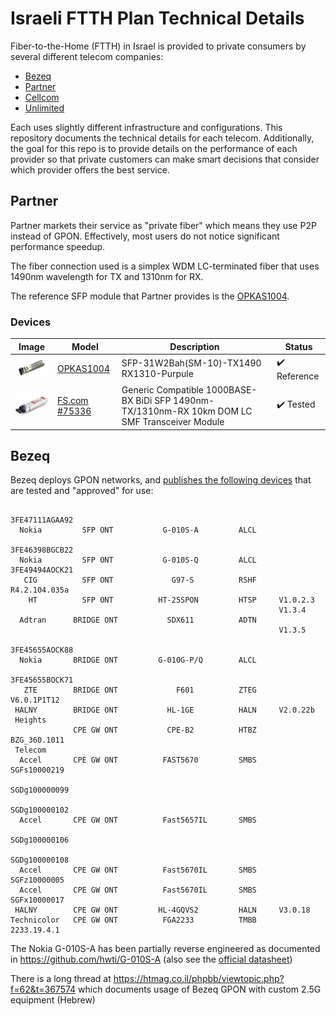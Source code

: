 # Israeli FTTH Plan Technical Details

Fiber-to-the-Home (FTTH) in Israel is provided to private consumers by several different telecom companies:

  - [Bezeq](https://www.bezeq.co.il/)
  - [Partner](https://www.partner.co.il/)
  - [Cellcom](https://cellcom.co.il/)
  - [Unlimited](https://www.unlimited.net.il/)

Each uses slightly different infrastructure and configurations. This repository documents the technical details for each telecom. Additionally, the goal for this repo is to provide details on the performance of each provider so that private customers can make smart decisions that consider which provider offers the best service.

## Partner

Partner markets their service as "private fiber" which means they use P2P instead of GPON. Effectively, most users do not notice significant performance speedup.

The fiber connection used is a simplex WDM LC-terminated fiber that uses 1490nm wavelength for TX and 1310nm for RX.

The reference SFP module that Partner provides is the [OPKAS1004](datasheets/OPKAS1004%20-%20DS_SFP-31W2Bah-DR(OPKAS1004)_SP.pdf).

### Devices

| Image | Model | Description | Status |
| ----- | ----- | ----------- | ------ |
| <img src="imgs/OPKAS1004.01.png" width="100"> | [OPKAS1004]((datasheets/OPKAS1004%20-%20DS_SFP-31W2Bah-DR(OPKAS1004)_SP.pdf)) | SFP-31W2Bah(SM-10)-TX1490 RX1310-Purpule | :heavy_check_mark: Reference |
| <img src="imgs/75336.main.jpg" width="100"> | [FS.com #75336](https://www.fs.com/products/75336.html) | Generic Compatible 1000BASE-BX BiDi SFP 1490nm-TX/1310nm-RX 10km DOM LC SMF Transceiver Module | :heavy_check_mark: Tested |

## Bezeq

Bezeq deploys GPON networks, and [publishes the following devices](datasheets/gpon.pdf) that are tested and "approved" for use:

```
                                                           3FE47111AGAA92
  Nokia         SFP ONT           G-010S-A         ALCL
                                                            3FE46398BGCB22
  Nokia         SFP ONT           G-010S-Q         ALCL     3FE49494AOCK21
   CIG          SFP ONT             G97-S          RSHF     R4.2.104.035a
    HT          SFP ONT          HT-25SPON         HTSP     V1.0.2.3
                                                            V1.3.4
  Adtran      BRIDGE ONT           SDX611          ADTN
                                                            V1.3.5
                                                            3FE45655AOCK88
  Nokia       BRIDGE ONT         G-010G-P/Q        ALCL
                                                            3FE45655BOCK71
   ZTE        BRIDGE ONT             F601          ZTEG     V6.0.1P1T12
 HALNY        BRIDGE ONT           HL-1GE          HALN     V2.0.22b
 Heights
              CPE GW ONT           CPE-B2          HTBZ     BZG_360.1011
 Telecom
  Accel       CPE GW ONT          FAST5670         SMBS     SGFs10000219
                                                            SGDg100000099
                                                            SGDg100000102
  Accel       CPE GW ONT          Fast5657IL       SMBS
                                                            SGDg100000106
                                                            SGDg100000108
  Accel       CPE GW ONT          Fast5670IL       SMBS     SGFz10000005
  Accel       CPE GW ONT          Fast5670IL       SMBS     SGFx10000017
 HALNY        CPE GW ONT         HL-4GQVS2         HALN     V3.0.18
Technicolor   CPE GW ONT          FGA2233          TMBB     2233.19.4.1
```

The Nokia G-010S-A has been partially reverse engineered as documented in https://github.com/hwti/G-010S-A (also see the [official datasheet](datasheets/ale-gpon-nokia-ont-g-010s-a-datasheet-en.pdf))

There is a long thread at https://htmag.co.il/phpbb/viewtopic.php?f=62&t=367574 which documents usage of Bezeq GPON with custom 2.5G equipment (Hebrew) 
